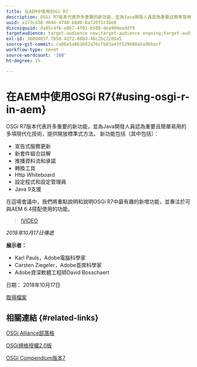 ```yaml
---
title: 在AEM中使用OSGi R7
description: OSGi R7版本代表許多重要的新功能，並為Java開發人員認為重要且簡單易用的多項現代化技術，提供開放標準式方法。
uuid: a173cd38-d646-4748-b8d0-8a726f1c3be8
discoiquuid: da05c4fb-e8b7-4f01-b588-dea904eaddf9
targetaudience: target-audience new;target-audience ongoing;target-audience upgrader
exl-id: 3680483f-fb50-4272-86bd-46c2bc22d0a5
source-git-commit: ca06e5a8b1602a7bcfb83a43f529680a5a96bacf
workflow-type: tm+mt
source-wordcount: '168'
ht-degree: 1%

---
```


# 在AEM中使用OSGi R7{#using-osgi-r-in-aem}

OSGi R7版本代表許多重要的新功能，並為Java開發人員認為重要且簡單易用的多項現代化技術，提供開放標準式方法。  新功能包括（其中包括）：

* 宣告式服務更新
* 新套件組合註解
* 推播資料流和承諾
* 轉換工具
* Http Whiteboard
* 設定程式和設定管理員
* Java 9支援

在這場會議中，我們將重點說明和說明OSGi R7中最有趣的新增功能，並專注於可與AEM 6.4搭配使用的功能。

>[!VIDEO](https://video.tv.adobe.com/v/25037/?quality=9)

*2018年10月17日傳遞*

**展示者：**

* Karl Pauls，Adobe電腦科學家
* Carsten Ziegeler，Adobe首席科學家
* Adobe資深軟體工程師David Bosschaert

日期： 2018年10月17日

[取得檔案](assets/aem-gems-osg-r7inaem-10172018.pdf)

## 相關連結 {#related-links}

[OSGi Alliance部落格](https://blog.osgi.org/2018/09/osgi-r7-highlights-blog-series.html)

[OSGi規格授權2.0版](https://osgi.org/specification/osgi.core/7.0.0/index.html)

[OSGi Compendium版本7](https://osgi.org/specification/osgi.cmpn/7.0.0/index.html)

<!--
[Get back to the Overview](https://helpx.adobe.com/experience-manager/kt/eseminars/gems/aem-index.html)
-->
